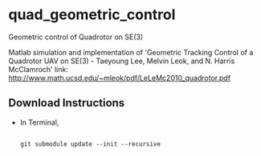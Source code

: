 # quad_geometric_control
Geometric control of Quadrotor on SE(3) 

Matlab simulation and implementation of 
'Geometric Tracking Control of a Quadrotor UAV on SE(3) - Taeyoung Lee, Melvin Leok, and N. Harris McClamroch'
link: http://www.math.ucsd.edu/~mleok/pdf/LeLeMc2010_quadrotor.pdf

## Download Instructions

- In Terminal,
  ```git clone git@github.com:vkotaru/quad_geometric_control.git
  ```
  
  ```
  git submodule update --init --recursive
  ```
